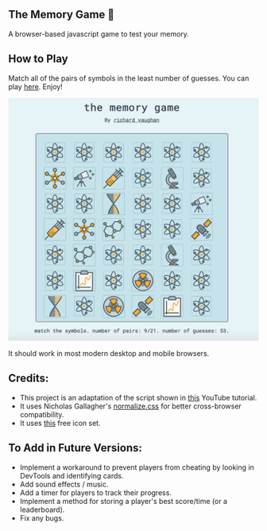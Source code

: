 ## The Memory Game 🧠

A browser-based javascript game to test your memory.

## How to Play

Match all of the pairs of symbols in the least number of guesses. You can play <a href=https://www.richvaughan.co.uk/pages/memorygame/play.html>here</a>. Enjoy! 

![Screenshot](memoryscreen.png)

It should work in most modern desktop and mobile browsers.

## Credits:
* This project is an adaptation of the script shown in <a href="https://www.youtube.com/watch?v=ZniVgo8U7ek">this</a> YouTube tutorial.
* It uses Nicholas Gallagher's <a href="http://necolas.github.io/normalize.css/">normalize.css</a> for better cross-browser compatibility.
* It uses <a href="https://tympanus.net/codrops/2016/01/29/freebie-science-line-icons/">this</a> free icon set.

## To Add in Future Versions:
* Implement a workaround to prevent players from cheating by looking in DevTools and identifying cards.
* Add sound effects / music.
* Add a timer for players to track their progress.
* Implement a method for storing a player's best score/time (or a leaderboard).
* Fix any bugs.



